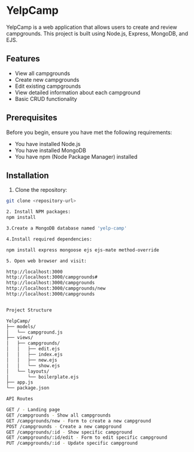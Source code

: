 # YelpCamp

YelpCamp is a web application that allows users to create and review campgrounds. This project is built using Node.js, Express, MongoDB, and EJS.

## Features

- View all campgrounds
- Create new campgrounds
- Edit existing campgrounds
- View detailed information about each campground
- Basic CRUD functionality

## Prerequisites

Before you begin, ensure you have met the following requirements:
* You have installed Node.js
* You have installed MongoDB
* You have npm (Node Package Manager) installed

## Installation

1. Clone the repository:
```bash
git clone <repository-url>

2. Install NPM packages:
npm install

3.Create a MongoDB database named 'yelp-camp'

4.Install required dependencies:

npm install express mongoose ejs ejs-mate method-override

5. Open web browser and visit:

http://localhost:3000
http://localhost:3000/campgrounds#
http://localhost:3000/campgrounds
http://localhost:3000/campgrounds/new
http://localhost:3000/campgrounds


Project Structure

YelpCamp/
├── models/
│   └── campground.js
├── views/
│   ├── campgrounds/
│   │   ├── edit.ejs
│   │   ├── index.ejs
│   │   ├── new.ejs
│   │   └── show.ejs
│   └── layouts/
│       └── boilerplate.ejs
├── app.js
└── package.json

API Routes

GET / - Landing page
GET /campgrounds - Show all campgrounds
GET /campgrounds/new - Form to create a new campground
POST /campgrounds - Create a new campground
GET /campgrounds/:id - Show specific campground
GET /campgrounds/:id/edit - Form to edit specific campground
PUT /campgrounds/:id - Update specific campground



